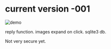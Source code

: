 
# current version -001

![demo](https://github.com/user-attachments/assets/0c217ccc-eb66-44ab-bac5-241a6da54dc0)

reply function. images expand on click. sqlite3 db. 

Not very secure yet. 


